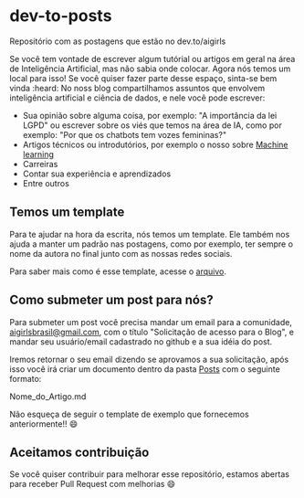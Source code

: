 # dev-to-posts
Repositório com as postagens que estão no dev.to/aigirls

Se você tem vontade de escrever algum tutórial ou artigos em geral na área de Inteligência Artificial, mas não sabia onde colocar. Agora nós temos um local para isso! Se você quiser fazer parte desse espaço, sinta-se bem vinda :heard: 
No noss blog compartilhamos assuntos que envolvem inteligência artificial e ciência de dados, e nele você pode escrever:

* Sua opinião sobre alguma coisa, por exemplo: "A importância da lei LGPD" ou escrever sobre os viés que temos na área de IA, como por exemplo: "Por que os chatbots tem vozes femininas?"
* Artigos técnicos ou introdutórios, por exemplo o nosso sobre [Machine learning](https://dev.to/aigirlsbr/afinal-o-que-e-machine-learning-ih5)
* Carreiras
* Contar sua experiência e aprendizados
* Entre outros


## Temos um template

Para te ajudar na hora da escrita, nós temos um template. Ele também nos ajuda a manter um padrão nas postagens, como por exemplo, ter sempre o nome da autora no final junto com as nossas redes sociais.

Para saber mais como é esse template, acesse o [arquivo](posts/template.md). 

## Como submeter um post para nós?
Para submeter um post você precisa mandar um email para a comunidade, aigirlsbrasil@gmail.com, com o título "Solicitação de acesso para o Blog", e mandar seu usuário/email cadastrado no github e a sua idéia do post.

Iremos retornar o seu email dizendo se aprovamos a sua solicitação, após isso você irá criar um documento dentro da pasta [Posts](posts) com o seguinte formato:

Nome_do_Artigo.md

Não esqueça de seguir o template de exemplo que fornecemos anteriormente!! :smile:

## Aceitamos contribuição

Se você quiser contribuir para melhorar esse repositório, estamos abertas para receber Pull Request com melhorias :smile:
